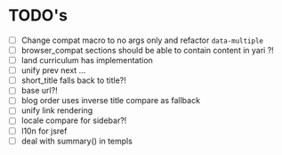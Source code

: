 # TODO's

- [ ] Change compat macro to no args only and refactor `data-multiple`
- [ ] browser_compat sections should be able to contain content in yari ?!
- [ ] land curriculum has implementation
- [ ] unify prev next ...
- [ ] short_title falls back to title?!
- [ ] base url?!
- [ ] blog order uses inverse title compare as fallback
- [ ] unify link rendering
- [ ] locale compare for sidebar?!
- [ ] l10n for jsref
- [ ] deal with summary() in templs
